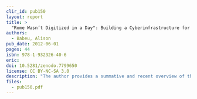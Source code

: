 ```yaml
---
clir_id: pub150
layout: report
title: >
  "Rome Wasn’t Digitized in a Day": Building a Cyberinfrastructure for Digital Classicists
authors:
  - Babeu, Alison
pub_date: 2012-06-01
pages: 44
isbn: 978-1-932326-40-6
eric:
doi: 10.5281/zenodo.7799650
license: CC BY-NC-SA 3.0
description: "The author provides a summative and recent overview of the use of digital technologies in classical studies, focusing on classical Greece, Rome, and the ancient Middle and Near East, and generally on the period up to about 600 AD. The report explores what projects exist and how they are used, examines the infrastructure that currently exists to support digital classics as a discipline, and investigates larger humanities cyberinfrastructure projects and existing tools or services that might be repurposed for the digital classics."
files:
  - pub150.pdf
---
```

